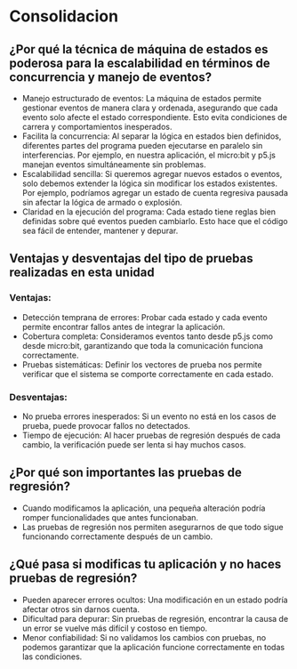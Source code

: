 # Consolidacion

## ¿Por qué la técnica de máquina de estados es poderosa para la escalabilidad en términos de concurrencia y manejo de eventos?
* Manejo estructurado de eventos:
La máquina de estados permite gestionar eventos de manera clara y ordenada, asegurando que cada evento solo afecte el estado correspondiente. Esto evita condiciones de carrera y comportamientos inesperados.
* Facilita la concurrencia:
Al separar la lógica en estados bien definidos, diferentes partes del programa pueden ejecutarse en paralelo sin interferencias. Por ejemplo, en nuestra aplicación, el micro:bit y p5.js manejan eventos simultáneamente sin problemas.
* Escalabilidad sencilla:
Si queremos agregar nuevos estados o eventos, solo debemos extender la lógica sin modificar los estados existentes. Por ejemplo, podríamos agregar un estado de cuenta regresiva pausada sin afectar la lógica de armado o explosión.
* Claridad en la ejecución del programa:
Cada estado tiene reglas bien definidas sobre qué eventos pueden cambiarlo. Esto hace que el código sea fácil de entender, mantener y depurar.

## Ventajas y desventajas del tipo de pruebas realizadas en esta unidad
### Ventajas:
* Detección temprana de errores: Probar cada estado y cada evento permite encontrar fallos antes de integrar la aplicación.
* Cobertura completa: Consideramos eventos tanto desde p5.js como desde micro:bit, garantizando que toda la comunicación funciona correctamente.
* Pruebas sistemáticas: Definir los vectores de prueba nos permite verificar que el sistema se comporte correctamente en cada estado.

### Desventajas:
* No prueba errores inesperados: Si un evento no está en los casos de prueba, puede provocar fallos no detectados.
* Tiempo de ejecución: Al hacer pruebas de regresión después de cada cambio, la verificación puede ser lenta si hay muchos casos.

## ¿Por qué son importantes las pruebas de regresión?
* Cuando modificamos la aplicación, una pequeña alteración podría romper funcionalidades que antes funcionaban.
* Las pruebas de regresión nos permiten asegurarnos de que todo sigue funcionando correctamente después de un cambio.

## ¿Qué pasa si modificas tu aplicación y no haces pruebas de regresión?
* Pueden aparecer errores ocultos: Una modificación en un estado podría afectar otros sin darnos cuenta.
* Dificultad para depurar: Sin pruebas de regresión, encontrar la causa de un error se vuelve más difícil y costoso en tiempo.
* Menor confiabilidad: Si no validamos los cambios con pruebas, no podemos garantizar que la aplicación funcione correctamente en todas las condiciones.
